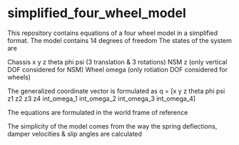 # simplified_four_wheel_model

This repository contains equations of a four wheel model in a simplified format.
The model contains 14 degrees of freedom
The states of the system are 
  
  Chassis x y z theta phi psi (3 translation & 3 rotations)
  NSM z (only vertical DOF considered for NSM)
  Wheel omega (only rotiation DOF considered for wheels)

  The generalized coordinate vector is formulated as q = [x y z theta phi psi z1 z2 z3 z4 int_omega_1 int_omega_2 int_omega_3 int_omega_4]
  
The equations are formulated in the world frame of reference 

The simplicity of the model comes from the way the spring deflections, damper velocities & slip angles are calculated
